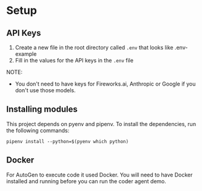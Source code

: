 # Setup

## API Keys

1. Create a new file in the root directory called `.env` that looks like .env-example  
2. Fill in the values for the API keys in the `.env` file  

 NOTE:  
 - You don't need to have keys for Fireworks.ai, Anthropic or Google if you don't use those models.

 ## Installing modules

 This project depends on pyenv and pipenv.  To install the dependencies, run the following commands:

    pipenv install --python=$(pyenv which python)

## Docker

For AutoGen to execute code it used Docker.  You will need to have Docker installed and running before you can run the coder agent demo.